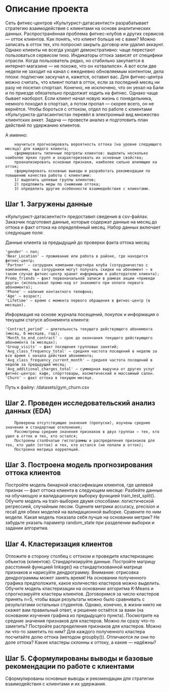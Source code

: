 # Описание проекта

Сеть фитнес-центров «Культурист-датасаентист» разрабатывает стратегию взаимодействия с клиентами на основе аналитических данных. 
Распространённая проблема фитнес-клубов и других сервисов — отток клиентов. Как понять, что клиент больше не с вами? Можно записать в отток тех, кто попросил закрыть договор или удалил аккаунт. Однако клиенты не всегда уходят демонстративно: чаще перестают пользоваться сервисом тихо. 
Индикаторы оттока зависят от специфики отрасли. Когда пользователь редко, но стабильно закупается в интернет-магазине — не похоже, что он «отвалился». А вот если две недели не заходит на канал с ежедневно обновляемым контентом, дела плохи: подписчик заскучал и, кажется, оставил вас. 
Для фитнес-центра можно считать, что клиент попал в отток, если за последний месяц ни разу не посетил спортзал. Конечно, не исключено, что он уехал на Бали и по приезде обязательно продолжит ходить на фитнес. Однако чаще бывает наоборот. Если клиент начал новую жизнь с понедельника, немного походил в спортзал, а потом пропал — скорее всего, он не вернётся. 
Чтобы бороться с оттоком, отдел по работе с клиентами «Культуриста-датасаентиста» перевёл в электронный вид множество клиентских анкет. Задача — провести анализ и подготовить план действий по удержанию клиентов.  

А именно: 

        научиться прогнозировать вероятность оттока (на уровне следующего месяца) для каждого клиента;
        сформировать типичные портреты клиентов: выделить несколько наиболее ярких групп и охарактеризовать их основные свойства;
        проанализировать основные признаки, наиболее сильно влияющие на отток;
        сформулировать основные выводы и разработать рекомендации по повышению качества работы с клиентами:
        1) выделить целевые группы клиентов;
        2) предложить меры по снижению оттока;
        3) определить другие особенности взаимодействия с клиентами.

## Шаг 1. Загружены данные

«Культурист-датасаентист» предоставил сведения в csv-файлах. Заказчик подготовил данные, которые содержат данные на месяц до оттока и факт оттока на определённый месяц. Набор данных включает следующие поля:

Данные клиента за предыдущий до проверки факта оттока месяц:

    'gender' — пол;
    'Near_Location' — проживание или работа в районе, где находится фитнес-центр;
    'Partner' — сотрудник компании-партнёра клуба (сотрудничество с компаниями, чьи сотрудники могут получать скидки на абонемент — в таком случае фитнес-центр хранит информацию о работодателе клиента);
    Promo_friends — факт первоначальной записи в рамках акции «приведи друга» (использовал промо-код от знакомого при оплате первого абонемента);
    'Phone' — наличие контактного телефона;
    'Age' — возраст;
    'Lifetime' — время с момента первого обращения в фитнес-центр (в месяцах).
    
Информация на основе журнала посещений, покупок и информация о текущем статусе абонемента клиента:

    'Contract_period' — длительность текущего действующего абонемента (месяц, 6 месяцев, год);
    'Month_to_end_contract' — срок до окончания текущего действующего абонемента (в месяцах);
    'Group_visits' — факт посещения групповых занятий;
    'Avg_class_frequency_total' — средняя частота посещений в неделю за все время с начала действия абонемента;
    'Avg_class_frequency_current_month' — средняя частота посещений в неделю за предыдущий месяц;
    'Avg_additional_charges_total' — суммарная выручка от других услуг фитнес-центра: кафе, спорттовары, косметический и массажный салон.
    'Churn' — факт оттока в текущем месяце.
    
Путь к файлу: /datasets/gym_churn.csv

## Шаг 2. Проведен исследовательский анализ данных (EDA)

        Проверены отсутствующие значения (пропуски), изучены средние значения и стандартные отклонения;
        Рассмотрены средние значения признаков в двух группах — тех, кто ушел в отток и тех, кто остался;
        Построены столбчатые гистограммы и распределения признаков для тех, кто ушёл (отток) и тех, кто остался (не попали в отток);
        Построена матрица корреляций.

## Шаг 3. Построена модель прогнозирования оттока клиентов

Постройте модель бинарной классификации клиентов, где целевой признак — факт оттока клиента в следующем месяце:
Разбейте данные на обучающую и валидационную выборку функцией train_test_split().
Обучите модель на train-выборке двумя способами:
логистической регрессией,
случайным лесом.
Оцените метрики accuracy, precision и recall для обеих моделей на валидационной выборке. Сравните по ним модели. Какая модель показала себя лучше на основании метрик?
Не забудьте указать параметр random_state при разделении выборки и задании алгоритма.

## Шаг 4. Кластеризация клиентов

Отложите в сторону столбец с оттоком и проведите кластеризацию объектов (клиентов):
Стандартизируйте данные.
Постройте матрицу расстояний функцией linkage() на стандартизованной матрице признаков и нарисуйте дендрограмму. Внимание: отрисовка дендрограммы может занять время! На основании полученного графика предположите, какое количество кластеров можно выделить.
Обучите модель кластеризации на основании алгоритма K-Means и спрогнозируйте кластеры клиентов. Договоримся за число кластеров принять n=5, чтобы ваши результаты можно было сравнивать с результатами остальных студентов. Однако, конечно, в жизни никто не скажет вам правильный ответ, и решение остаётся за вами (на основании изучения графика из предыдущего пункта).
Посмотрите на средние значения признаков для кластеров. Можно ли сразу что-то заметить?
Постройте распределения признаков для кластеров. Можно ли что-то заметить по ним?
Для каждого полученного кластера посчитайте долю оттока (методом groupby()). Отличаются ли они по доле оттока? Какие кластеры склонны к оттоку, а какие — надёжны?

## Шаг 5. Сформулированы выводы и базовые рекомендации по работе с клиентами

Сформулированы основные выводы и рекомендации для стратегии взаимодействия с клиентами и их удержания. 
